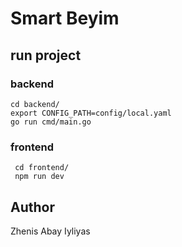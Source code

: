 # Smart Beyim

## run project

### backend
```
cd backend/
export CONFIG_PATH=config/local.yaml
go run cmd/main.go
```

### frontend
```
 cd frontend/
 npm run dev
```


## Author
Zhenis
Abay
Iyliyas
